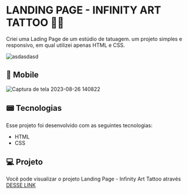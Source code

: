 # LANDING PAGE - INFINITY ART TATTOO 💪💉
Criei uma Lading Page de um estúdio de tatuagem. um projeto simples e responsivo, em qual utilizei apenas HTML e CSS.

![asdasdasd](https://github.com/guiaugustoxy/the-boys/assets/137638499/d228fc2c-22ff-4b01-9a48-20a65832e0c6)


## 📱 Mobile

![Captura de tela 2023-08-26 140822](https://github.com/guiaugustoxy/the-boys/assets/137638499/a59a3bc1-5b3b-4c2e-be20-35f5fbae97b0)


## 📟 Tecnologias

Esse projeto foi desenvolvido com as seguintes tecnologias:

- HTML
- CSS

## 💻 Projeto

Você pode visualizar o projeto Landing Page - Infinity Art Tattoo através [DESSE LINK](https://guiaugustoxy.github.io/infinity-tattoo/)
